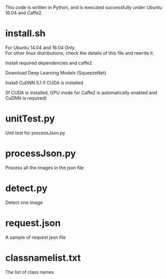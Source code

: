 This code is written in Python, and is executed successfully under Ubuntu 16.04 and Caffe2.

install.sh
===========
For Ubuntu 14.04 and 16.04 Only.  
For other linux distributions, check the details of this file and rewrite it.

Install required dependencies and caffe2

Download Deep Learning Models (SqueezeNet)

Install CuDNN 5.1 if CUDA is installed 

(If CUDA is installed, GPU mode for Caffe2 is automatically enabled and CuDNN is required)


unitTest.py
============
Unit test for processJson.py


processJson.py
============
Process all the images in the json file


detect.py
============
Detect one image

request.json
============
A sample of request json file


classnamelist.txt
============
The list of class names






